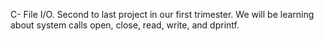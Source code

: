 C- File I/O. Second to last project in our first trimester. We will be learning about system calls open, close, read, write, and dprintf.

